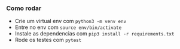 ### Como rodar

- Crie um virtual env com `python3 -m venv env`
- Entre no env com `source env/bin/activate`
- Instale as dependencias com `pip3 install -r requirements.txt`
- Rode os testes com `pytest`
